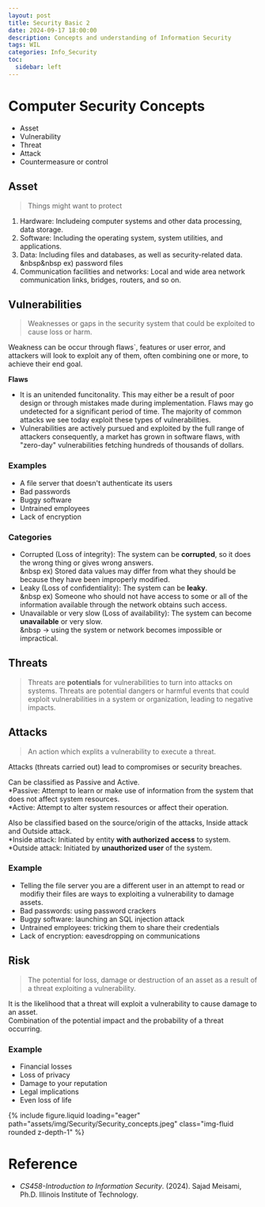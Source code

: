 ```yaml
---
layout: post
title: Security Basic 2
date: 2024-09-17 18:00:00
description: Concepts and understanding of Information Security
tags: WIL
categories: Info_Security
toc:
  sidebar: left
---
```


# Computer Security Concepts

- Asset
- Vulnerability
- Threat
- Attack
- Countermeasure or control

## Asset

> Things might want to protect

1. Hardware: Includeing computer systems and other data processing, data storage.
2. Software: Including the operating system, system utilities, and applications.
3. Data: Including files and databases, as well as security-related data.  
   &nbsp&nbsp ex) password files
4. Communication facilities and networks: Local and wide area network communication links, bridges, routers, and so on.

## Vulnerabilities

> Weaknesses or gaps in the security system that could be exploited to cause loss or harm.

Weakness can be occur through flaws`, features or user error, and attackers will look to exploit any of them, often combining one or more, to achieve their end goal.

**Flaws**

- It is an unitended funcitonality. This may either be a result of poor design or through mistakes made during implementation. Flaws may go undetected for a significant period of time. The majority of common attacks we see today exploit these types of vulnerabilities.
- Vulnerabilities are actively pursued and exploited by the full range of attackers consequently, a market has grown in software flaws, with "zero-day" vulnerabilities fetching hundreds of thousands of dollars.

### Examples

- A file server that doesn't authenticate its users
- Bad passwords
- Buggy software
- Untrained employees
- Lack of encryption

### Categories

- Corrupted (Loss of integrity): The system can be **corrupted**, so it does the wrong thing or gives wrong answers.  
  &nbsp ex) Stored data values may differ from what they should be because they have been improperly modified.
- Leaky (Loss of confidentiality): The system can be **leaky**.  
  &nbsp ex) Someone who should not have access to some or all of the information available through the network obtains such access.
- Unavailable or very slow (Loss of availability): The system can become **unavailable** or very slow.  
  &nbsp -> using the system or network becomes impossible or impractical.

## Threats

> Threats are **potentials** for vulnerabilities to turn into attacks on systems. Threats are potential dangers or harmful events that could exploit vulnerabilities in a system or organization, leading to negative impacts.

## Attacks

> An action which explits a vulnerability to execute a threat.

Attacks (threats carried out) lead to compromises or security breaches.

Can be classified as Passive and Active.  
*Passive: Attempt to learn or make use of information from the system that does not affect system resources.  
*Active: Attempt to alter system resources or affect their operation.

Also be classified based on the source/origin of the attacks, Inside attack and Outside attack.  
*Inside attack: Initiated by entity **with authorized access** to system.  
*Outside attack: Initiated by **unauthorized user** of the system.

### Example

- Telling the file server you are a different user in an attempt to read or modifiy their files are ways to exploiting a vulnerability to damage assets.
- Bad passwords: using password crackers
- Buggy software: launching an SQL injection attack
- Untrained employees: tricking them to share their credentials
- Lack of encryption: eavesdropping on communications

## Risk

> The potential for loss, damage or destruction of an asset as a result of a threat exploiting a vulnerability.

It is the likelihood that a threat will exploit a vulnerability to cause damage to an asset.  
Combination of the potential impact and the probability of a threat occurring.

### Example

- Financial losses
- Loss of privacy
- Damage to your reputation
- Legal implications
- Even loss of life

<div class="row mt-3">
<div class="col-sm mt-3 mt-md-0">
{% include figure.liquid loading="eager" path="assets/img/Security/Security_concepts.jpeg" class="img-fluid rounded z-depth-1" %}
</div>
</div>

# Reference

- _CS458-Introduction to Information Security_. (2024). Sajad Meisami, Ph.D. Illinois Institute of Technology.
